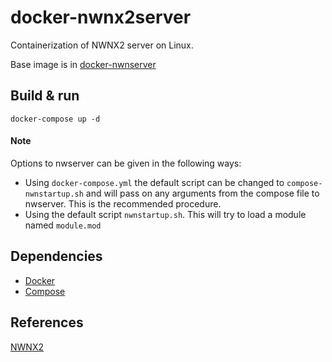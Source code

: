 # docker-nwnx2server
Containerization of NWNX2 server on Linux.

Base image is in [docker-nwnserver](https://github.com/jakkn/docker-nwnserver)

## Build & run
```
docker-compose up -d
```

#### Note
Options to nwserver can be given in the following ways:
- Using `docker-compose.yml` the default script can be changed to `compose-nwnstartup.sh` and will pass on any arguments from the compose file to nwserver. This is the recommended procedure.
- Using the default script `nwnstartup.sh`. This will try to load a module named `module.mod`

## Dependencies
- [Docker](https://docs.docker.com/engine/installation/)
- [Compose](https://docs.docker.com/compose/install/)

## References
[NWNX2](https://github.com/nwnx/nwnx2-linux)
